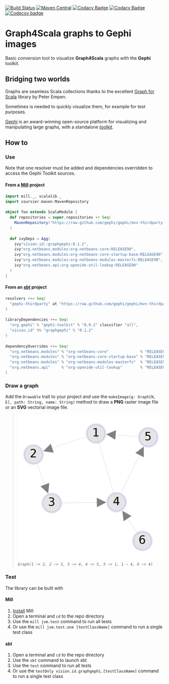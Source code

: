 [![Build Status][travis-badge]][travis-link] [![Maven Central][maven-badge]][maven-link] [![Codacy Badge][codacy-badge]][codacy-link] [![Codacy Badge][codacycov-badge]][codacycov-link] [![Codecov badge][codecov-badge]][codecov-link]

# Graph4Scala graphs to Gephi images

Basic conversion tool to visualize **Graph4Scala** graphs with the **Gephi** toolkit.

## Bridging two worlds

Graphs are seamless Scala collections thanks to the excellent [Graph for Scala](https://scala-graph.org/) library by Peter Empen.

Sometimes is needed to quickly visualize them, for example for test purposes.

[Gephi](https://github.com/gephi/gephi) is an award-winning open-source platform for visualizing and manipulating large graphs, with a standalone [toolkit](https://github.com/gephi/gephi-toolkit).

## How to

### Use

Note that one resolver must be added and dependencies overridden to access the Gephi Toolkit sources.

#### From a **[Mill](http://www.lihaoyi.com/mill)** project

```scala
import mill._, scalalib._
import coursier.maven.MavenRepository

object foo extends ScalaModule {
  def repositories = super.repositories ++ Seq(
    MavenRepository("https://raw.github.com/gephi/gephi/mvn-thirdparty-repo/")
  )

  def ivyDeps = Agg(
    ivy"vision.id::graphgephi:0.1.2",
    ivy"org.netbeans.modules:org-netbeans-core:RELEASE90",
    ivy"org.netbeans.modules:org-netbeans-core-startup-base:RELEASE90",
    ivy"org.netbeans.modules:org-netbeans-modules-masterfs:RELEASE90",
    ivy"org.netbeans.api:org-openide-util-lookup:RELEASE90"
  )
}
```

#### From an **[sbt](https://www.scala-sbt.org/)** project

```scala
resolvers ++= Seq(
  "gephi-thirdparty" at "https://raw.github.com/gephi/gephi/mvn-thirdparty-repo/"
)

libraryDependencies ++= Seq(
  "org.gephi" % "gephi-toolkit" % "0.9.2" classifier "all",
  "vision.id" %% "graphgephi" % "0.1.2"
)

dependencyOverrides ++= Seq(
  "org.netbeans.modules" % "org-netbeans-core"              % "RELEASE90",
  "org.netbeans.modules" % "org-netbeans-core-startup-base" % "RELEASE90",
  "org.netbeans.modules" % "org-netbeans-modules-masterfs"  % "RELEASE90",
  "org.netbeans.api"     % "org-openide-util-lookup"        % "RELEASE90"
)
```

### Draw a graph

Add the `Drawable` trait to your project and use the `makeImage(g: Graph[N, E], path: String, name: String)` method to draw a **PNG** raster image file or an **SVG** vectorial image file.
> ![directed graph image](docs/directed.png)
> _`Graph(1 ~> 2, 2 ~> 3, 3 ~> 4, 4 ~> 5, 5 ~> 1, 1 ~ 4, 6 ~> 4)`_

### Test

The library can be built with

#### Mill

1.  [Install](http://www.lihaoyi.com/mill/#installation) Mill
2.  Open a terminal and `cd` to the repo directory
3.  Use the `mill jvm.test` command to run all tests
4.  Or use the `mill jvm.test.one [testClassName]` command to run a single test class

#### sbt

1.  Open a terminal and `cd` to the repo directory
2.  Use the `sbt` command to launch sbt
3.  Use the `test` command to run all tests
4.  Or use the `testOnly vision.id.graphgephi.[testClassName]` command to run a single test class

[travis-badge]: https://travis-ci.org/mcallisto/scala-graph-to-gephi.svg?branch=master
[travis-link]: https://travis-ci.org/mcallisto/scala-graph-to-gephi
[maven-badge]: https://maven-badges.herokuapp.com/maven-central/vision.id/graphgephi_2.12/badge.svg
[maven-link]: https://maven-badges.herokuapp.com/maven-central/vision.id/graphgephi_2.12
[codacy-badge]: https://api.codacy.com/project/badge/Grade/10ccdeb613904b878c6eda2f0d82d851
[codacy-link]: https://www.codacy.com/app/mcallisto/scala-graph-to-gephi?utm_source=github.com&amp;utm_medium=referral&amp;utm_content=mcallisto/scala-graph-to-gephi&amp;utm_campaign=Badge_Grade
[codacycov-badge]: https://api.codacy.com/project/badge/Coverage/10ccdeb613904b878c6eda2f0d82d851
[codacycov-link]: https://www.codacy.com/app/mcallisto/scala-graph-to-gephi?utm_source=github.com&amp;utm_medium=referral&amp;utm_content=mcallisto/scala-graph-to-gephi&amp;utm_campaign=Badge_Coverage
[codecov-badge]: https://codecov.io/gh/mcallisto/scala-graph-to-gephi/branch/master/graph/badge.svg
[codecov-link]: https://codecov.io/gh/mcallisto/scala-graph-to-gephi
